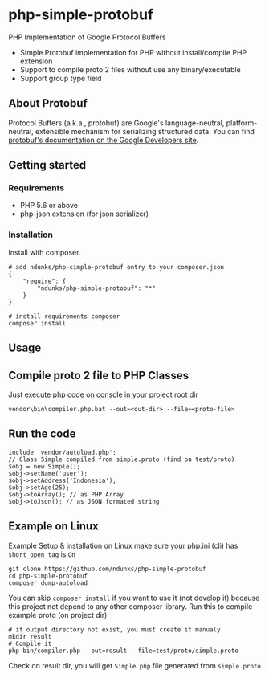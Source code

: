 # php-simple-protobuf
PHP Implementation of Google Protocol Buffers
- Simple Protobuf implementation for PHP without install/compile PHP extension
- Support to compile proto 2 files without use any binary/executable
- Support group type field

## About Protobuf
Protocol Buffers (a.k.a., protobuf) are Google's language-neutral,
platform-neutral, extensible mechanism for serializing structured data. You
can find [protobuf's documentation on the Google Developers site](https://developers.google.com/protocol-buffers/).

## Getting started

### Requirements
* PHP 5.6 or above
* php-json extension (for json serializer)

### Installation
Install with composer.
````
# add ndunks/php-simple-protobuf entry to your composer.json
{
    "require": {
        "ndunks/php-simple-protobuf": "*"
    }
}

# install requirements composer
composer install
````
## Usage

## Compile proto 2 file to PHP Classes
Just execute php code on console in your project root dir
````
vendor\bin\compiler.php.bat --out=<out-dir> --file=<proto-file>
````
## Run the code
````
include 'vendor/autoload.php';
// Class Simple compiled from simple.proto (find on test/proto)
$obj = new Simple();
$obj->setName('user');
$obj->setAddress('Indonesia');
$obj->setAge(25);
$obj->toArray(); // as PHP Array
$obj->toJson(); // as JSON formated string
````
## Example on Linux

Example Setup & installation on Linux
make sure your php.ini (cli) has `short_open_tag` is `On`

```
git clone https://github.com/ndunks/php-simple-protobuf
cd php-simple-protobuf
composer dump-autoload
```
You can skip `composer install` if you want to use it (not develop it) because this project not depend to any other composer library.
Run this to compile example proto (on project dir)
```
# if output directory not exist, you must create it manualy
mkdir result
# Compile it
php bin/compiler.php --out=result --file=test/proto/simple.proto
```
Check on result dir, you will get `Simple.php` file generated from `simple.proto`
